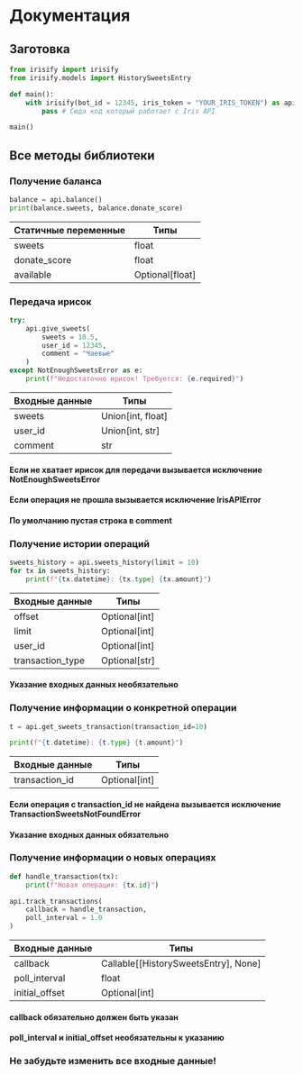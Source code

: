 # Документация

## Заготовка
```python
from irisify import irisify
from irisify.models import HistorySweetsEntry

def main():
    with irisify(bot_id = 12345, iris_token = "YOUR_IRIS_TOKEN") as api:
        pass # Cюда код который работает с Iris API

main()
```

## Все методы библиотеки
### Получение баланса
```python
balance = api.balance()
print(balance.sweets, balance.donate_score)
```
| Статичные переменные  | Типы  |
| ------------- | ------------- |
| sweets        |    float      |
| donate_score  |    float      |
| available     |Optional[float]|

### Передача ирисок
```python
try:
    api.give_sweets(
        sweets = 10.5,
        user_id = 12345,
        comment = "Чаевые"
    )
except NotEnoughSweetsError as e:
    print(f"Недостаточно ирисок! Требуется: {e.required}")
```
| Входные данные  | Типы  |
| ------------- | --------------- |
| sweets        |Union[int, float]|
| user_id       | Union[int, str] |
| comment       |       str       |
#### Если не хватает ирисок для передачи вызывается исключение NotEnoughSweetsError

#### Если операция не прошла вызывается исключение IrisAPIError

#### По умолчанию пустая строка в comment

### Получение истории операций
```python
sweets_history = api.sweets_history(limit = 10)
for tx in sweets_history:
    print(f"{tx.datetime}: {tx.type} {tx.amount}")
```
| Входные данные  | Типы  |
| ------------- | --------------- |
| offset        |  Optional[int]  |
| limit         |  Optional[int]  |
| user_id       |  Optional[int]  |
| transaction_type |  Optional[str]  |
#### Указание входных данных необязательно

### Получение информации о конкретной операции
```python
t = api.get_sweets_transaction(transaction_id=10)

print(f"{t.datetime}: {t.type} {t.amount}")
```
| Входные данные  | Типы  |
| ------------- | --------------- |
| transaction_id|  Optional[int]  |
#### Если операция с transaction_id не найдена вызывается исключение TransactionSweetsNotFoundError

#### Указание входных данных обязательно

### Получение информации о новых операциях
```python
def handle_transaction(tx):
    print(f"Новая операция: {tx.id}")

api.track_transactions(
    callback = handle_transaction,
    poll_interval = 1.0
)
```
| Входные данные  | Типы  |
| ------------- | --------------- |
| callback      |Callable[[HistorySweetsEntry], None]|
| poll_interval |  float          |
| initial_offset|  Optional[int]  |
#### callback обязательно должен быть указан
#### poll_interval и initial_offset необязательны к указанию

### **Не забудьте изменить все входные данные!**

